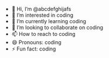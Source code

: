 - 👋 Hi, I’m @abcdefghijafs
- 👀 I’m interested in coding
- 🌱 I’m currently learning coding
- 💞️ I’m looking to collaborate on coding
- 📫 How to reach to coding
- 😄 Pronouns: coding
- ⚡ Fun fact: coding

<!---
abcdefghijafs/abcdefghijafs is a ✨ special ✨ repository because its `README.md` (this file) appears on your GitHub profile.
You can click the Preview link to take a look at your changes.
--->
